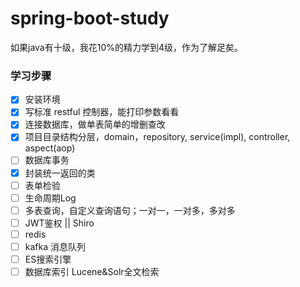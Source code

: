 # spring-boot-study


如果java有十级，我花10%的精力学到4级，作为了解足矣。

### 学习步骤

- [X] 安装环境
- [x] 写标准 restful 控制器，能打印参数看看
- [x] 连接数据库，做单表简单的增删查改
- [x] 项目目录结构分层，domain，repository, service(impl), controller, aspect(aop) 
- [ ] 数据库事务
- [x] 封装统一返回的类
- [ ] 表单检验
- [ ] 生命周期Log
- [ ] 多表查询，自定义查询语句；一对一，一对多，多对多
- [ ] JWT鉴权 || Shiro
- [ ] redis
- [ ] kafka 消息队列
- [ ] ES搜索引擎
- [ ] 数据库索引 Lucene&Solr全文检索